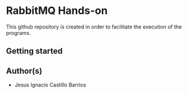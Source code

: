 # RabbitMQ Hands-on
This github repository is created in order to facilitate the execution of the programs.

## Getting started

## Author(s)
- Jesus Ignacio Castillo Barrios 
